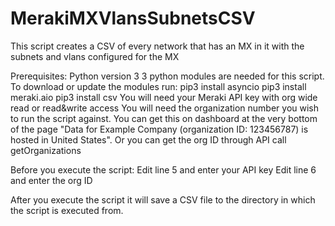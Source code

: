 # MerakiMXVlansSubnetsCSV

This script creates a CSV of every network that has an MX in it with the subnets and vlans configured for the MX

Prerequisites: Python version 3 3 python modules are needed for this script. To download or update the modules run: pip3 install asyncio pip3 install meraki.aio pip3 install csv You will need your Meraki API key with org wide read or read&write access You will need the organization number you wish to run the script against. You can get this on dashboard at the very bottom of the page "Data for Example Company (organization ID: 123456787) is hosted in United States". Or you can get the org ID through API call getOrganizations

Before you execute the script: Edit line 5 and enter your API key Edit line 6 and enter the org ID

After you execute the script it will save a CSV file to the directory in which the script is executed from.
